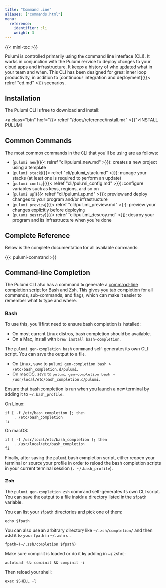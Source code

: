 ```yaml
---
title: "Command Line"
aliases: ["commands.html"]
menu:
  reference:
    identifier: cli
    weight: 3
---
```


{{< mini-toc >}}

Pulumi is controlled primarily using the command line interface (CLI). It works in conjunction with the Pulumi service
to deploy changes to your cloud apps and infrastructure.  It keeps a history of who updated what in your team and when.
This CLI has been designed for great inner loop productivity, in addition to
[continuous integration and deployment]({{< relref "cd.md" >}}) scenarios.

## Installation

The Pulumi CLI is free to download and install:

<a class="btn" href="{{< relref "/docs/reference/install.md" >}}">INSTALL PULUMI</a>

## Common Commands

The most common commands in the CLI that you'll be using are as follows:

* [`pulumi new`]({{< relref "cli/pulumi_new.md" >}}): creates a new project using a template
* [`pulumi stack`]({{< relref "cli/pulumi_stack.md" >}}): manage your stacks (at least one is required to perform an update)
* [`pulumi config`]({{< relref "cli/pulumi_config.md" >}}): configure variables such as keys, regions, and so on
* [`pulumi up`]({{< relref "cli/pulumi_up.md" >}}): preview and deploy changes to your program and/or infrastructure
* [`pulumi preview`]({{< relref "cli/pulumi_preview.md" >}}): preview your changes explicitly before deploying
* [`pulumi destroy`]({{< relref "cli/pulumi_destroy.md" >}}): destroy your program and its infrastructure when you're done

## Complete Reference

Below is the complete documentation for all available commands:

{{< pulumi-command >}}

## Command-line Completion

The Pulumi CLI also has a command to generate a [command-line completion script](
https://en.wikipedia.org/wiki/Command-line_completion) for Bash and Zsh.  This gives you tab completion for all commands,
sub-commands, and flags, which can make it easier to remember what to type and where.

### Bash

To use this, you'll first need to ensure bash completion is installed:

* On most current Linux distros, bash completion should be available.
* On a Mac, install with `brew install bash-completion`.

The `pulumi gen-completion bash` command self-generates its own CLI script. You can save the output to a file.

* On Linux, save to `pulumi gen-completion bash > /etc/bash_completion.d/pulumi`.
* On macOS, save to `pulumi gen-completion bash > /usr/local/etc/bash_completion.d/pulumi`.

Ensure that bash completion is run when you launch a new terminal by adding it to `~/.bash_profile`.

On Linux:

```
if [ -f /etc/bash_completion ]; then
    . /etc/bash_completion
fi
```

On macOS:

```
if [ -f /usr/local/etc/bash_completion ]; then
    . /usr/local/etc/bash_completion
fi
```

Finally, after saving the `pulumi` bash completion script, either reopen your terminal or source your profile
in order to reload the bash completion scripts in your current terminal session (`. ~/.bash_profile`).


### Zsh

The `pulumi gen-completion zsh` command self-generates its own CLI script. You can save the output to a file inside a directory listed in the `$fpath` variable.

You can list your `$fpath` directories and pick one of them:

```shell
echo $fpath
```

You can also use an arbitrary directory like `~/.zsh/completion/` and then add it to your `fpath` in `~/.zshrc` :

```shell
fpath=(~/.zsh/completion $fpath)
```

Make sure compinit is loaded or do it by adding in ~/.zshrc:

```shell
autoload -Uz compinit && compinit -i
```

Then reload your shell:

```shell
exec $SHELL -l
```
